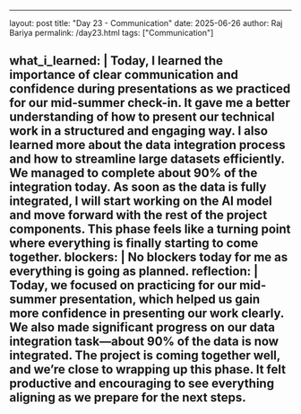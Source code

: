 ---
layout: post
title: "Day 23 - Communication"
date: 2025-06-26
author: Raj Bariya
permalink: /day23.html
tags: ["Communication"]

what_i_learned: |
  Today, I learned the importance of clear communication and confidence during presentations as we practiced for our mid-summer check-in. It gave me a better understanding of how to present our technical work in a structured and engaging way. I also learned more about the data integration process and how to streamline large datasets efficiently. We managed to complete about 90% of the integration today. As soon as the data is fully integrated, I will start working on the AI model and move forward with the rest of the project components. This phase feels like a turning point where everything is finally starting to come together.
  blockers: |
    No blockers today for me as everything is going as planned.
  reflection: |
  Today, we focused on practicing for our mid-summer presentation, which helped us gain more confidence in presenting our work clearly. We also made significant progress on our data integration task—about 90% of the data is now integrated. The project is coming together well, and we’re close to wrapping up this phase. It felt productive and encouraging to see everything aligning as we prepare for the next steps.
  ---
